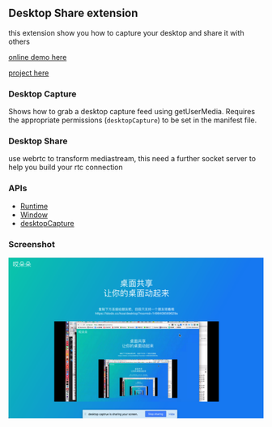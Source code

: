 ## Desktop Share extension

this extension show you how to capture your desktop and share it with others

[online demo here](https://ldodo.cc/koa/desktop)

[project here](https://github.com/lduoduo/mykoa/tree/webRTC)
### Desktop Capture

Shows how to grab a desktop capture feed using getUserMedia. Requires
the appropriate permissions (`desktopCapture`) to be set in the manifest file.

### Desktop Share

use webrtc to transform mediastream, this need a further socket server to help you build your rtc connection

### APIs

* [Runtime](http://developer.chrome.com/apps/app.runtime.html)
* [Window](http://developer.chrome.com/apps/app.window.html)
* [desktopCapture](https://developer.chrome.com/apps/desktopCapture)


### Screenshot
![screenshot](https://github.com/lduoduo/my-chrome-extensions/blob/master/desk-capture-share/assets/image.png?raw=true)


